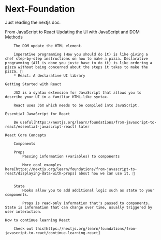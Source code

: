 # Next-Foundation
Just reading the nextjs doc. 

From JavaScript to React
    Updating the UI with JavaScript and DOM Methods

        The DOM update the HTML element.

        imperative programming (How you should do it) is like giving a chef step-by-step instructions on how to make a pizza. Declarative programming (All is done you juste have to do it) is like ordering a pizza without being concerned about the steps it takes to make the pizza. 🍕
        * React: A declarative UI library

    Getting Started with React

        JSX is a syntax extension for JavaScript that allows you to describe your UI in a familiar HTML-like syntax.
        
        React uses JSX which needs to be compiled into JavaScript.

    Essential JavaScript for React

        Be useful[https://nextjs.org/learn/foundations/from-javascript-to-react/essential-javascript-react] later

    React Core Concepts

        Components
        
        Props
            Passing information (variables) to components

            More cool examples here[https://nextjs.org/learn/foundations/from-javascript-to-react/displaying-data-with-props] about how we can use it. 💙

            
        State
            Hooks allow you to add additional logic such as state to your components.

            Props is read-only information that's passed to components. State is information that can change over time, usually triggered by user interaction.

    How to continue learning React

        Check out this[https://nextjs.org/learn/foundations/from-javascript-to-react/continue-learning-react]
